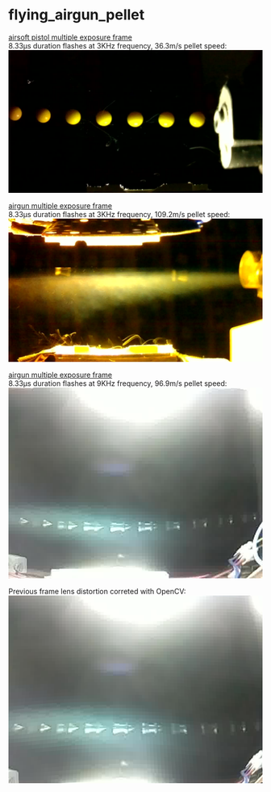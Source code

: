 # flying_airgun_pellet

[airsoft pistol multiple exposure frame](https://github.com/Hermann-SW/Raspberry_v1_camera_global_external_shutter#user-content-bottom_led)  
8.33&micro;s duration flashes at 3KHz frequency, 36.3m/s pellet speed:
![pellet3](../res/6mm.frame3946.jpg)

[airgun multiple exposure frame](https://github.com/Hermann-SW/Raspberry_v1_camera_global_external_shutter#user-content-bottom_plus_top_led)  
8.33&micro;s duration flashes at 3KHz frequency, 109.2m/s pellet speed:
![pellet3](../res/airgun.1a.jpg)

[airgun multiple exposure frame](https://github.com/Hermann-SW/Raspberry_v1_camera_global_external_shutter#user-content-9000eps)  
8.33&micro;s duration flashes at 9KHz frequency, 96.9m/s pellet speed:
![pellet3](../res/pointed.pellet.frame0360.jpg)

Previous frame lens distortion correted with OpenCV:  
![pellet4](../res/pointed.pellet.frame0360_undistorted.jpg.png)
